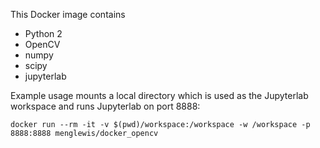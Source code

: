 This Docker image contains
* Python 2
* OpenCV
* numpy
* scipy
* jupyterlab

Example usage mounts a local directory which is used as the Jupyterlab workspace and runs Jupyterlab on port 8888:

    docker run --rm -it -v $(pwd)/workspace:/workspace -w /workspace -p 8888:8888 menglewis/docker_opencv
